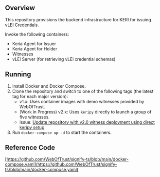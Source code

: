 ## Overview
This repository provisions the backend infrastructure for KERI for issuing vLEI Credentials.

Invoke the following containers:
- Keria Agent for Issuer
- Keria Agent for Holder
- Witnesses
- vLEI Server (for retrieving vLEI credential schemas)

## Running
1. Install Docker and Docker Compose.
2. Clone the repository and switch to one of the following tags (the latest tag for each major version):
   * v1.x: Uses container images with demo witnesses provided by WebOfTrust.
   * (Work in Progress) v2.x: Uses `keripy` directly to launch a group of five witnesses.
    - Issue: [Update repository with v2.0 witness deployment using direct keripy setup](https://github.com/GMO-GlobalSign-Holdings-K-K-CTO-office/keria-witness-vlei_schema/issues)
3. Run `docker-compose up -d` to start the containers.

## Reference Code
[https://github.com/WebOfTrust/signify-ts/blob/main/docker-compose.yaml](https://github.com/WebOfTrust/signify-ts/blob/main/docker-compose.yaml)
